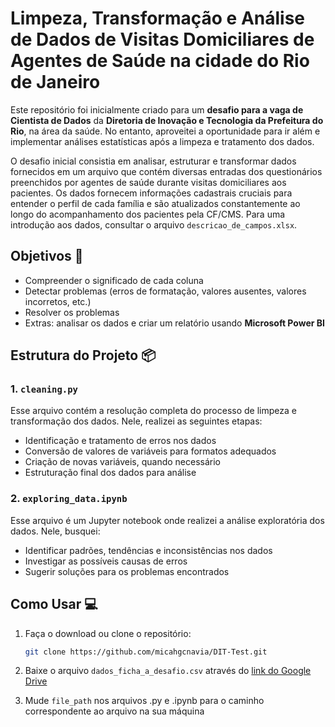 # Limpeza, Transformação e Análise de Dados de Visitas Domiciliares de Agentes de Saúde na cidade do Rio de Janeiro

Este repositório foi inicialmente criado para um **desafio para a vaga de Cientista de Dados** da **Diretoria de Inovação e Tecnologia da Prefeitura do Rio**, na área da saúde. No entanto, aproveitei a oportunidade para ir além e implementar análises estatísticas após a limpeza e tratamento dos dados.

O desafio inicial consistia em analisar, estruturar e transformar dados fornecidos em um arquivo que contém diversas entradas dos questionários preenchidos por agentes de saúde durante visitas domiciliares aos pacientes. Os dados fornecem informações cadastrais cruciais para entender o perfil de cada família e são atualizados constantemente ao longo do acompanhamento dos pacientes pela CF/CMS. Para uma introdução aos dados, consultar o arquivo ```descricao_de_campos.xlsx```.

## Objetivos 🎯

- Compreender o significado de cada coluna
- Detectar problemas (erros de formatação, valores ausentes, valores incorretos, etc.)
- Resolver os problemas
- Extras: analisar os dados e criar um relatório usando **Microsoft Power BI**

## Estrutura do Projeto 📦

### 1. **`cleaning.py`**
Esse arquivo contém a resolução completa do processo de limpeza e transformação dos dados. Nele, realizei as seguintes etapas:
- Identificação e tratamento de erros nos dados
- Conversão de valores de variáveis para formatos adequados
- Criação de novas variáveis, quando necessário
- Estruturação final dos dados para análise

### 2. **`exploring_data.ipynb`**
Esse arquivo é um Jupyter notebook onde realizei a análise exploratória dos dados. Nele, busquei:
- Identificar padrões, tendências e inconsistências nos dados
- Investigar as possíveis causas de erros
- Sugerir soluções para os problemas encontrados

## Como Usar 💻

1. Faça o download ou clone o repositório:
   ```bash
   git clone https://github.com/micahgcnavia/DIT-Test.git
   ```

2. Baixe o arquivo `dados_ficha_a_desafio.csv` através do [link do Google Drive](https://drive.google.com/file/d/1dWC1ZUPNlCQBalYPY8uP4Zzs0aue9nkQ/view?usp=sharing)

3. Mude ```file_path``` nos arquivos .py e .ipynb para o caminho correspondente ao arquivo na sua máquina
